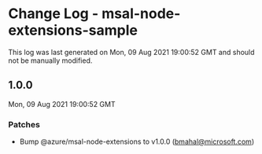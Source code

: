# Change Log - msal-node-extensions-sample

This log was last generated on Mon, 09 Aug 2021 19:00:52 GMT and should not be manually modified.

<!-- Start content -->

## 1.0.0

Mon, 09 Aug 2021 19:00:52 GMT

### Patches

- Bump @azure/msal-node-extensions to v1.0.0 (bmahal@microsoft.com)
